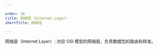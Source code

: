 ```yaml
--- 

order: 10
title: 网络层（Internet Layer）
shortTitle: 网络层

---
```



网络层（Internet Layer）: 对应 OSI 模型的网络层，负责数据包的路由和转发。

